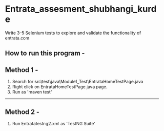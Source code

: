 # Entrata_assesment_shubhangi_kurde
Write 3–5 Selenium tests to explore and validate the functionality of entrata.com

How to run this program - 
---------------------------
Method 1 - 
---------------------------
1. Search for src\test\java\Module1_Test\EntrataHomeTestPage.java
2. Right click on EntrataHomeTestPage.java page.
3. Run as 'maven test'


---------------------------
Method 2 - 
---------------------------
1. Run Entratatestng2.xml as 'TestNG Suite'

